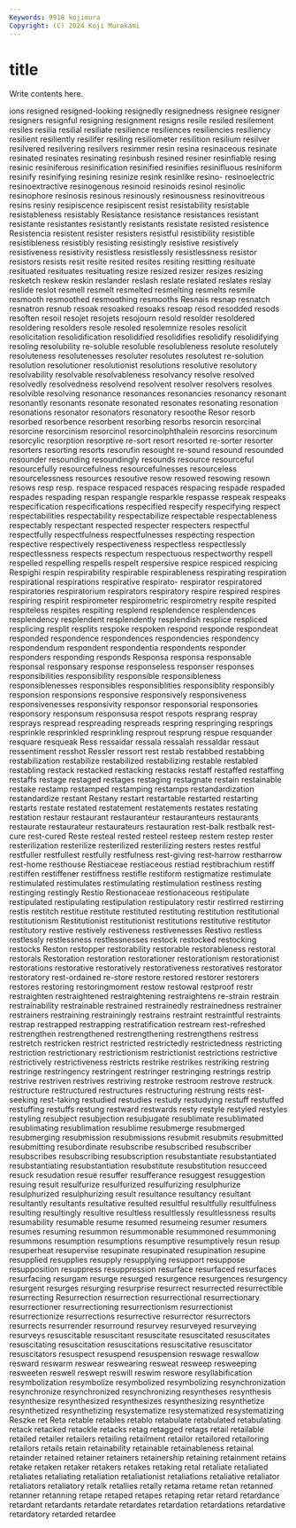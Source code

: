 ```yaml
---
Keywords: 9918 kojimura
Copyright: (C) 2024 Koji Murakami
---
```


# title

Write contents here.



ions resigned resigned-looking resignedly resignedness resignee resigner resigners
resignful resigning resignment resigns resile resiled resilement resiles resilia resilial
resiliate resilience resiliences resiliencies resiliency resilient resiliently resilifer resiling resiliometer
resilition resilium resilver resilvered resilvering resilvers resimmer resin resina resinaceous
resinate resinated resinates resinating resinbush resined resiner resinfiable resing resinic
resiniferous resinification resinified resinifies resinifluous resiniform resinify resinifying resining resinize
resink resinlike resino- resinoelectric resinoextractive resinogenous resinoid resinoids resinol resinolic
resinophore resinosis resinous resinously resinousness resinovitreous resins resiny resipiscence resipiscent
resist resistability resistable resistableness resistably Resistance resistance resistances resistant resistante
resistantes resistantly resistants resistate resisted resistence Resistencia resistent resister resisters
resistful resistibility resistible resistibleness resistibly resisting resistingly resistive resistively resistiveness
resistivity resistless resistlessly resistlessness resistor resistors resists resit resite resited
resites resiting resitting resituate resituated resituates resituating resize resized resizer
resizes resizing resketch reskew reskin reslander reslash reslate reslated reslates
reslay reslide reslot resmell resmelt resmelted resmelting resmelts resmile resmooth
resmoothed resmoothing resmooths Resnais resnap resnatch resnatron resnub resoak resoaked
resoaks resoap resod resodded resods resoften resoil resojet resojets resojourn
resold resolder resoldered resoldering resolders resole resoled resolemnize resoles resolicit
resolicitation resolidification resolidified resolidifies resolidify resolidifying resoling resolubility re-soluble resoluble
resolubleness resolute resolutely resoluteness resolutenesses resoluter resolutes resolutest re-solution resolution
resolutioner resolutionist resolutions resolutive resolutory resolvability resolvable resolvableness resolvancy resolve
resolved resolvedly resolvedness resolvend resolvent resolver resolvers resolves resolvible resolving
resonance resonances resonancies resonancy resonant resonantly resonants resonate resonated resonates
resonating resonation resonations resonator resonators resonatory resoothe Resor resorb resorbed
resorbence resorbent resorbing resorbs resorcin resorcinal resorcine resorcinism resorcinol resorcinolphthalein
resorcins resorcinum resorcylic resorption resorptive re-sort resort resorted re-sorter resorter
resorters resorting resorts resorufin resought re-sound resound resounded resounder resounding
resoundingly resounds resource resourceful resourcefully resourcefulness resourcefulnesses resourceless resourcelessness resources
resoutive resow resowed resowing resown resows resp resp. respace respaced
respaces respacing respade respaded respades respading respan respangle resparkle respasse
respeak respeaks respecification respecifications respecified respecify respecifying respect respectabilities respectability
respectabilize respectable respectableness respectably respectant respected respecter respecters respectful respectfully
respectfulness respectfulnesses respecting respection respective respectively respectiveness respectless respectlessly respectlessness
respects respectum respectuous respectworthy respell respelled respelling respells respelt respersive
respice respiced respicing Respighi respin respirability respirable respirableness respirating respiration
respirational respirations respirative respirato- respirator respiratored respiratories respiratorium respirators respiratory
respire respired respires respiring respirit respirometer respirometric respirometry respite respited
respiteless respites respiting resplend resplendence resplendences resplendency resplendent resplendently resplendish
resplice respliced resplicing resplit resplits respoke respoken respond responde respondeat
responded respondence respondences respondencies respondency respondendum respondent respondentia respondents responder
responders responding responds Responsa responsa responsable responsal responsary response responseless
responser responses responsibilities responsibility responsible responsibleness responsiblenesses responsibles responsiblities responsiblity
responsibly responsion responsions responsive responsively responsiveness responsivenesses responsivity responsor responsorial
responsories responsory responsum responsusa respot respots resprang respray resprays respread
respreading respreads respring respringing resprings resprinkle resprinkled resprinkling resprout resprung
respue resquander resquare resqueak Ress ressaidar ressala ressalah ressaldar ressaut
ressentiment resshot Ressler ressort rest restab restabbed restabbing restabilization restabilize
restabilized restabilizing restable restabled restabling restack restacked restacking restacks restaff
restaffed restaffing restaffs restage restaged restages restaging restagnate restain restainable
restake restamp restamped restamping restamps restandardization restandardize restant Restany restart
restartable restarted restarting restarts restate restated restatement restatements restates restating
restation restaur restaurant restauranteur restauranteurs restaurants restaurate restaurateur restaurateurs restauration
rest-balk restbalk rest-cure rest-cured Reste resteal rested resteel resteep restem
restep rester resterilization resterilize resterilized resterilizing resters restes restful restfuller
restfullest restfully restfulness rest-giving rest-harrow restharrow rest-home resthouse Restiaceae restiaceous
restiad restibrachium restiff restiffen restiffener restiffness restifle restiform restigmatize restimulate
restimulated restimulates restimulating restimulation restiness resting restinging restingly Restio Restionaceae
restionaceous restipulate restipulated restipulating restipulation restipulatory restir restirred restirring restis
restitch restitue restitute restituted restituting restitution restitutional restitutionism Restitutionist restitutionist
restitutions restitutive restitutor restitutory restive restively restiveness restivenesses Restivo restless
restlessly restlessness restlessnesses restock restocked restocking restocks Reston restopper restorability
restorable restorableness restoral restorals Restoration restoration restorationer restorationism restorationist restorations
restorative restoratively restorativeness restoratives restorator restoratory rest-ordained re-store restore restored
restorer restorers restores restoring restoringmoment restow restowal restproof restr restraighten
restraightened restraightening restraightens re-strain restrain restrainability restrainable restrained restrainedly restrainedness
restrainer restrainers restraining restrainingly restrains restraint restraintful restraints restrap restrapped
restrapping restratification restream rest-refreshed restrengthen restrengthened restrengthening restrengthens restress restretch
restricken restrict restricted restrictedly restrictedness restricting restriction restrictionary restrictionism restrictionist
restrictions restrictive restrictively restrictiveness restricts restrike restrikes restriking restring restringe
restringency restringent restringer restringing restrings restrip restrive restriven restrives restriving
restroke restroom restrove restruck restructure restructured restructures restructuring restrung rests
rest-seeking rest-taking restudied restudies restudy restudying restuff restuffed restuffing restuffs
restung restward restwards resty restyle restyled restyles restyling resubject resubjection
resubjugate resublimate resublimated resublimating resublimation resublime resubmerge resubmerged resubmerging resubmission
resubmissions resubmit resubmits resubmitted resubmitting resubordinate resubscribe resubscribed resubscriber resubscribes
resubscribing resubscription resubstantiate resubstantiated resubstantiating resubstantiation resubstitute resubstitution resucceed resuck
resudation resue resuffer resufferance resuggest resuggestion resuing resuit resulfurize resulfurized
resulfurizing resulphurize resulphurized resulphurizing result resultance resultancy resultant resultantly resultants
resultative resulted resultful resultfully resultfulness resulting resultingly resultive resultless resultlessly
resultlessness results resumability resumable resume resumed resumeing resumer resumers resumes
resuming resummon resummonable resummoned resummoning resummons resumption resumptions resumptive resumptively
resun resup resuperheat resupervise resupinate resupinated resupination resupine resupplied resupplies
resupply resupplying resupport resuppose resupposition resuppress resuppression resurface resurfaced resurfaces
resurfacing resurgam resurge resurged resurgence resurgences resurgency resurgent resurges resurging
resurprise resurrect resurrected resurrectible resurrecting Resurrection resurrection resurrectional resurrectionary resurrectioner
resurrectioning resurrectionism resurrectionist resurrectionize resurrections resurrective resurrector resurrectors resurrects resurrender
resurround resurvey resurveyed resurveying resurveys resuscitable resuscitant resuscitate resuscitated resuscitates
resuscitating resuscitation resuscitations resuscitative resuscitator resuscitators resuspect resuspend resuspension reswage
reswallow resward reswarm reswear reswearing resweat resweep resweeping resweeten reswell
reswept reswill reswim reswore resyllabification resymbolization resymbolize resymbolized resymbolizing resynchronization
resynchronize resynchronized resynchronizing resyntheses resynthesis resynthesize resynthesized resynthesizes resynthesizing resynthetize
resynthetized resynthetizing resystematize resystematized resystematizing Reszke ret Reta retable retables
retablo retabulate retabulated retabulating retack retacked retackle retacks retag retagged
retags retail retailable retailed retailer retailers retailing retailment retailor retailored
retailoring retailors retails retain retainability retainable retainableness retainal retainder retained
retainer retainers retainership retaining retainment retains retake retaken retaker retakers
retakes retaking retal retaliate retaliated retaliates retaliating retaliation retaliationist retaliations
retaliative retaliator retaliators retaliatory retalk retallies retally retama retame retan
retanned retanner retanning retape retaped retapes retaping retar retard retardance
retardant retardants retardate retardates retardation retardations retardative retardatory retarded retardee

